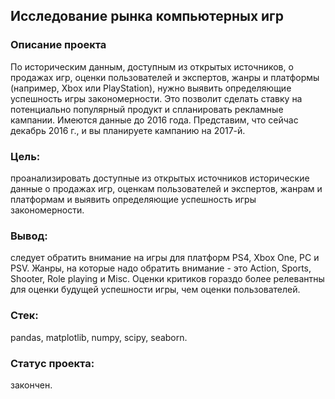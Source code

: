 ## Исследование рынка компьютерных игр
### Описание проекта
По историческим данным, доступным из открытых источников,  о продажах игр, оценки пользователей и экспертов, жанры и платформы (например, Xbox или PlayStation), нужно выявить определяющие успешность игры закономерности. Это позволит сделать ставку на потенциально популярный продукт и спланировать рекламные кампании.
Имеются данные до 2016 года. Представим, что сейчас декабрь 2016 г., и вы планируете кампанию на 2017-й. 

### Цель: 
проанализировать доступные из открытых источников исторические данные о продажах игр, оценкам пользователей и экспертов, жанрам и платформам и выявить определяющие успешность игры закономерности.
### Вывод: 
следует обратить внимание на игры для платформ PS4, Xbox One, PC и PSV. Жанры, на которые надо обратить внимание - это Action, Sports, Shooter, Role playing и Misc. Оценки критиков гораздо более релевантны для оценки будущей успешности игры, чем оценки пользователей. 
### Стек: 
pandas, matplotlib, numpy, scipy, seaborn.
### Статус проекта: 
закончен.
